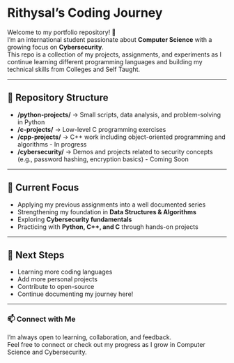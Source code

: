 # Rithysal’s Coding Journey

Welcome to my portfolio repository! 👋  
I’m an international student passionate about **Computer Science** with a growing focus on **Cybersecurity**.  
This repo is a collection of my projects, assignments, and experiments as I continue learning different programming languages and building my technical skills from Colleges and Self Taught.

---

## 📂 Repository Structure
- **/python-projects/** → Small scripts, data analysis, and problem-solving in Python  
- **/c-projects/** → Low-level C programming exercises
- **/cpp-projects/** → C++ work including object-oriented programming and algorithms  -  In progress
- **/cybersecurity/** → Demos and projects related to security concepts (e.g., password hashing, encryption basics)  - Coming Soon

---

## 🚀 Current Focus
- Applying my previous assignments into a well documented series
- Strengthening my foundation in **Data Structures & Algorithms**  
- Exploring **Cybersecurity fundamentals**  
- Practicing with **Python, C++, and C** through hands-on projects  

---

## 🌱 Next Steps
- Learning more coding languages
- Add more personal projects  
- Contribute to open-source  
- Continue documenting my journey here!  

---

### 📫 Connect with Me
I’m always open to learning, collaboration, and feedback.  
Feel free to connect or check out my progress as I grow in Computer Science and Cybersecurity.  

